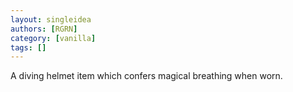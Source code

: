 ```yaml
---
layout: singleidea
authors: [RGRN]
category: [vanilla]
tags: []
---
```

A diving helmet item which confers magical breathing when worn.
